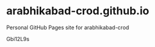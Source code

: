 # arabhikabad-crod.github.io
Personal GitHub Pages site for arabhikabad-crod















































Gbi12L9s
